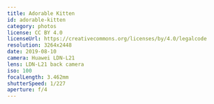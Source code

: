 ```yaml
---
title: Adorable Kitten
id: adorable-kitten
category: photos
license: CC BY 4.0
licenseUrl: https://creativecommons.org/licenses/by/4.0/legalcode
resolution: 3264x2448
date: 2019-08-10
camera: Huawei LDN-L21
lens: LDN-L21 back camera
iso: 100
focalLength: 3.462mm
shutterSpeed: 1/227
aperture: f/4
---
```

